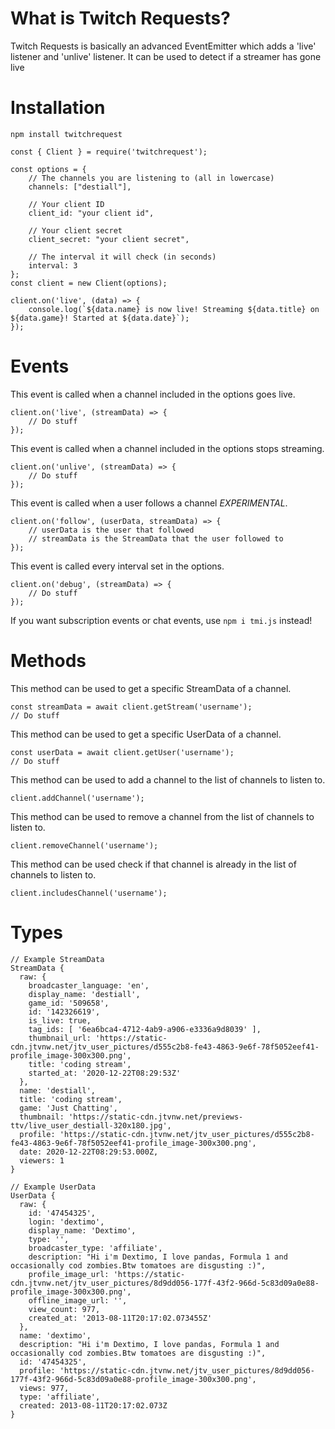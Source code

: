 # What is Twitch Requests?
Twitch Requests is basically an advanced EventEmitter which adds a 'live' listener and 'unlive' listener. It can be used to detect if a streamer has gone live

# Installation

`npm install twitchrequest`

```
const { Client } = require('twitchrequest');

const options = {
    // The channels you are listening to (all in lowercase)
    channels: ["destiall"],

    // Your client ID
    client_id: "your client id",

    // Your client secret
    client_secret: "your client secret",

    // The interval it will check (in seconds)
    interval: 3
};
const client = new Client(options);

client.on('live', (data) => {
    console.log(`${data.name} is now live! Streaming ${data.title} on ${data.game}! Started at ${data.date}`);
});
```

# Events

This event is called when a channel included in the options goes live.
```
client.on('live', (streamData) => {
    // Do stuff
});
```

This event is called when a channel included in the options stops streaming.
```
client.on('unlive', (streamData) => {
    // Do stuff
});
```

This event is called when a user follows a channel *EXPERIMENTAL*.
```
client.on('follow', (userData, streamData) => {
    // userData is the user that followed
    // streamData is the StreamData that the user followed to
});
```

This event is called every interval set in the options.
```
client.on('debug', (streamData) => {
    // Do stuff
});
```

If you want subscription events or chat events, use `npm i tmi.js` instead!

# Methods

This method can be used to get a specific StreamData of a channel.
```
const streamData = await client.getStream('username');
// Do stuff
```

This method can be used to get a specific UserData of a channel.
```
const userData = await client.getUser('username');
// Do stuff
```

This method can be used to add a channel to the list of channels to listen to.
```
client.addChannel('username');
```

This method can be used to remove a channel from the list of channels to listen to.
```
client.removeChannel('username');
```

This method can be used check if that channel is already in the list of channels to listen to.
```
client.includesChannel('username');
```

# Types

```
// Example StreamData
StreamData {
  raw: {
    broadcaster_language: 'en',
    display_name: 'destiall',
    game_id: '509658',
    id: '142326619',
    is_live: true,
    tag_ids: [ '6ea6bca4-4712-4ab9-a906-e3336a9d8039' ],
    thumbnail_url: 'https://static-cdn.jtvnw.net/jtv_user_pictures/d555c2b8-fe43-4863-9e6f-78f5052eef41-profile_image-300x300.png',
    title: 'coding stream',
    started_at: '2020-12-22T08:29:53Z'
  },
  name: 'destiall',
  title: 'coding stream',
  game: 'Just Chatting',
  thumbnail: 'https://static-cdn.jtvnw.net/previews-ttv/live_user_destiall-320x180.jpg',
  profile: 'https://static-cdn.jtvnw.net/jtv_user_pictures/d555c2b8-fe43-4863-9e6f-78f5052eef41-profile_image-300x300.png',
  date: 2020-12-22T08:29:53.000Z,
  viewers: 1
}

// Example UserData
UserData {
  raw: {
    id: '47454325',
    login: 'dextimo',
    display_name: 'Dextimo',
    type: '',
    broadcaster_type: 'affiliate',
    description: "Hi i'm Dextimo, I love pandas, Formula 1 and  occasionally cod zombies.Btw tomatoes are disgusting :)",
    profile_image_url: 'https://static-cdn.jtvnw.net/jtv_user_pictures/8d9dd056-177f-43f2-966d-5c83d09a0e88-profile_image-300x300.png',
    offline_image_url: '',
    view_count: 977,
    created_at: '2013-08-11T20:17:02.073455Z'
  },
  name: 'dextimo',
  description: "Hi i'm Dextimo, I love pandas, Formula 1 and  occasionally cod zombies.Btw tomatoes are disgusting :)",
  id: '47454325',
  profile: 'https://static-cdn.jtvnw.net/jtv_user_pictures/8d9dd056-177f-43f2-966d-5c83d09a0e88-profile_image-300x300.png',
  views: 977,
  type: 'affiliate',
  created: 2013-08-11T20:17:02.073Z
}
```
